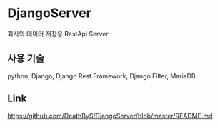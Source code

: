 # DjangoServer
회사의 데이터 저장용 RestApi Server

## 사용 기술
  python, Django, Django Rest Framework, Django Filter, MariaDB 
  
## Link
  https://github.com/DeathByS/DjangoServer/blob/master/README.md
